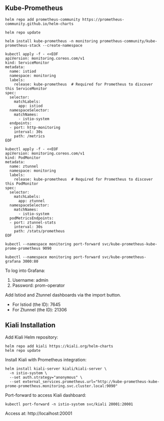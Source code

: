 ## Kube-Prometheus

```
helm repo add prometheus-community https://prometheus-community.github.io/helm-charts
```

```
helm repo update
```

```
helm install kube-prometheus -n monitoring prometheus-community/kube-prometheus-stack --create-namespace
```

```
kubectl apply -f - <<EOF
apiVersion: monitoring.coreos.com/v1
kind: ServiceMonitor
metadata:
  name: istiod
  namespace: monitoring
  labels:
    release: kube-prometheus  # Required for Prometheus to discover this ServiceMonitor
spec:
  selector:
    matchLabels:
      app: istiod
  namespaceSelector:
    matchNames:
      - istio-system
  endpoints:
  - port: http-monitoring
    interval: 30s
    path: /metrics
EOF
```

```
kubectl apply -f - <<EOF
apiVersion: monitoring.coreos.com/v1
kind: PodMonitor
metadata:
  name: ztunnel
  namespace: monitoring
  labels:
    release: kube-prometheus  # Required for Prometheus to discover this PodMonitor
spec:
  selector:
    matchLabels:
      app: ztunnel
  namespaceSelector:
    matchNames:
      - istio-system
  podMetricsEndpoints:
  - port: ztunnel-stats
    interval: 30s
    path: /stats/prometheus
EOF
```

```
kubectl --namespace monitoring port-forward svc/kube-prometheus-kube-prome-prometheus 9090
```

```
kubectl --namespace monitoring port-forward svc/kube-prometheus-grafana 3000:80
```

To log into Grafana:
1. Username: admin
2. Password: prom-operator

Add Istiod and Ztunnel dashboards via the import button.
- For Istiod (the ID): 7645
- For Ztunnel (the ID): 21306

## Kiali Installation

Add Kiali Helm repository:
```
helm repo add kiali https://kiali.org/helm-charts
helm repo update
```

Install Kiali with Prometheus integration:
```
helm install kiali-server kiali/kiali-server \
  -n istio-system \
  --set auth.strategy="anonymous" \
  --set external_services.prometheus.url="http://kube-prometheus-kube-prome-prometheus.monitoring.svc.cluster.local:9090"
```

Port-forward to access Kiali dashboard:
```
kubectl port-forward -n istio-system svc/kiali 20001:20001
```

Access at: http://localhost:20001
